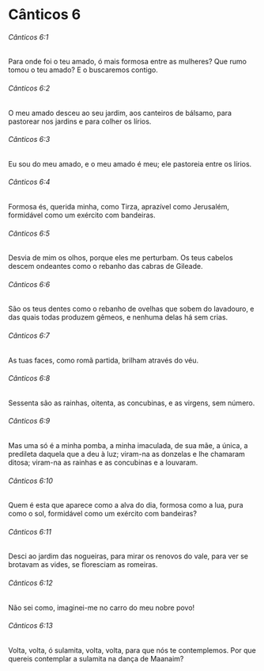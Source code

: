 # Cânticos 6

###### Cânticos 6:1

Para onde foi o teu amado, ó mais formosa entre as mulheres? Que rumo tomou o teu amado? E o buscaremos contigo.

###### Cânticos 6:2

O meu amado desceu ao seu jardim, aos canteiros de bálsamo, para pastorear nos jardins e para colher os lírios.

###### Cânticos 6:3

Eu sou do meu amado, e o meu amado é meu; ele pastoreia entre os lírios.

###### Cânticos 6:4

Formosa és, querida minha, como Tirza, aprazível como Jerusalém, formidável como um exército com bandeiras.

###### Cânticos 6:5

Desvia de mim os olhos, porque eles me perturbam. Os teus cabelos descem ondeantes como o rebanho das cabras de Gileade.

###### Cânticos 6:6

São os teus dentes como o rebanho de ovelhas que sobem do lavadouro, e das quais todas produzem gêmeos, e nenhuma delas há sem crias.

###### Cânticos 6:7

As tuas faces, como romã partida, brilham através do véu.

###### Cânticos 6:8

Sessenta são as rainhas, oitenta, as concubinas, e as virgens, sem número.

###### Cânticos 6:9

Mas uma só é a minha pomba, a minha imaculada, de sua mãe, a única, a predileta daquela que a deu à luz; viram-na as donzelas e lhe chamaram ditosa; viram-na as rainhas e as concubinas e a louvaram.

###### Cânticos 6:10

Quem é esta que aparece como a alva do dia, formosa como a lua, pura como o sol, formidável como um exército com bandeiras?

###### Cânticos 6:11

Desci ao jardim das nogueiras, para mirar os renovos do vale, para ver se brotavam as vides, se floresciam as romeiras.

###### Cânticos 6:12

Não sei como, imaginei-me no carro do meu nobre povo!

###### Cânticos 6:13

Volta, volta, ó sulamita, volta, volta, para que nós te contemplemos. Por que quereis contemplar a sulamita na dança de Maanaim?


